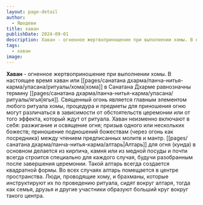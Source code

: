 ```yaml
---
layout: page-detail
author:
  - Яшодеви
title: хаван
publishDate: 2024-09-01
description: Хаван - огненное жертвоприношение при выполнении хомы. В настоящее время хаван или хома в Санатана Дхарме равнозначны термину ягья. Священный огонь является главным элементом любого ритуала хомы, процедура и предметы для приношения огню могут различаться в зависимости от обстоятельств церемонии или от того эффекта, который ждут от ритуала.
tags:
  - хаван
image:
---
```

**Хаван** - огненное жертвоприношение при выполнении хомы. В настоящее время хаван или [[pages/санатана дхарма/панча-нитья-карма/упасана/ритуалы/хома|хома]] в Санатана Дхарме равнозначны термину [[pages/санатана дхарма/панча-нитья-карма/упасана/ритуалы/ягья|ягья]]. Священный огонь является главным элементом любого ритуала хомы, процедура и предметы для приношения огню могут различаться в зависимости от обстоятельств церемонии или от того эффекта, который ждут от ритуала. Хаван неизменно включают в себя: разжигание и освящение огня; призыв одного или нескольких божеств; приношение подношений божествам (через огонь как посредника) между чтением предписанных молитв и мантр. [[pages/санатана дхарма/панча-нитья-карма/алтарь|Алтарь]] для огня (кунда) в основном делается из кирпича, камня или из медной посуды и почти всегда строится специально для каждого случая, будучи разобранным после завершения церемонии. Такой алтарь всегда создается квадратной формы. Во всех случаях алтарь помещается в центре пространства. Люди, проводящие хому, и брахманы, которые инструктируют их по проведению ритуала, сидят вокруг алтаря, тогда как семья, друзья и другие участники образуют больший круг вокруг такого центра.

